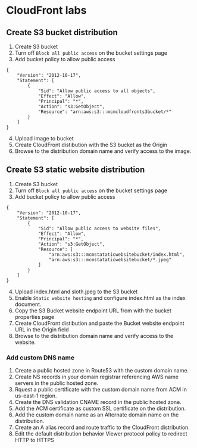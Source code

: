 # CloudFront labs

## Create S3 bucket distribution
1. Create S3 bucket
2. Turn off ```Block all public access``` on the bucket settings page
3. Add bucket policy to allow public access
```
{
    "Version": "2012-10-17",
    "Statement": [
        {
            "Sid": "Allow public access to all objects",
            "Effect": "Allow",
            "Principal": "*",
            "Action": "s3:GetObject",
            "Resource": "arn:aws:s3:::mcmcloudfronts3bucket/*"
        }
    ]
}
```
4. Upload image to bucket
5. Create CloudFront distibution with the S3 bucket as the Origin
6. Browse to the distribution domain name and verify access to the image.

## Create S3 static website distribution
1. Create S3 bucket
2. Turn off ```Block all public access``` on the bucket settings page
3. Add bucket policy to allow public access
```
{
    "Version": "2012-10-17",
    "Statement": [
        {
            "Sid": "Allow public access to website files",
            "Effect": "Allow",
            "Principal": "*",
            "Action": "s3:GetObject",
            "Resource": [
                "arn:aws:s3:::mcmstataticwebsitebucket/index.html",
                "arn:aws:s3:::mcmstataticwebsitebucket/*.jpeg"
            ]
        }
    ]
}
```
4. Upload index.html and sloth.jpeg to the S3 bucket
5. Enable ```Static website hosting``` and configure index.html as the index document.
6. Copy the S3 Bucket website endpoint URL from with the bucket properties page
7. Create CloudFront distibution and paste the Bucket website endpoint URL in the Origin field
8. Browse to the distribution domain name and verify access to the website.

### Add custom DNS name

1. Create a public hosted zone in Route53 with the custom domain name.
2. Create NS records in your domain registrar referencing AWS name servers in the public hosted zone.
3. Rquest a public certificate with the custom domain name from ACM in us-east-1 region.
4. Create the DNS validation CNAME record in the public hosted zone.
5. Add the ACM certificate as custom SSL certificate on the distribution.
6. Add the custom domain name as an Alternate domain name on the distribution.
7. Create an A alias record and route traffic to the CloudFront distribution.
8. Edit the default distribution behavior Viewer protocol policy to redirect HTTP to HTTPS

